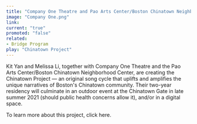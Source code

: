 ```yaml
---
title: "Company One Theatre and Pao Arts Center/Boston Chinatown Neighborhood Center"
image: "Company One.png"
link: 
current: "true"
promoted: "false"
related:
- Bridge Program
play: "Chinatown Project"
---
```

Kit Yan and Melissa Li, together with Company One Theatre and the Pao Arts Center/Boston Chinatown Neighborhood Center, are creating the Chinatown Project — an original song cycle that uplifts and amplifies the unique narratives of Boston's Chinatown community. Their two-year residency will culminate in an outdoor event at the Chinatown Gate in late summer 2021 (should public health concerns allow it), and/or in a digital space. 

To learn more about this project, click here.
